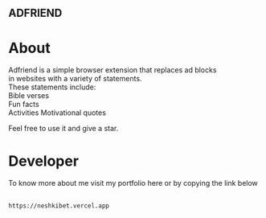 ## ADFRIEND  

# About  
Adfriend is a simple browser extension that replaces ad blocks  
in websites with a variety of statements.  
These statements include:  
    Bible verses  
    Fun facts  
    Activities
    Motivational quotes  

Feel free to use it and give a star.  

# Developer  
To know more about me visit my portfolio here or by copying the link below  
##
    https://neshkibet.vercel.app
##
